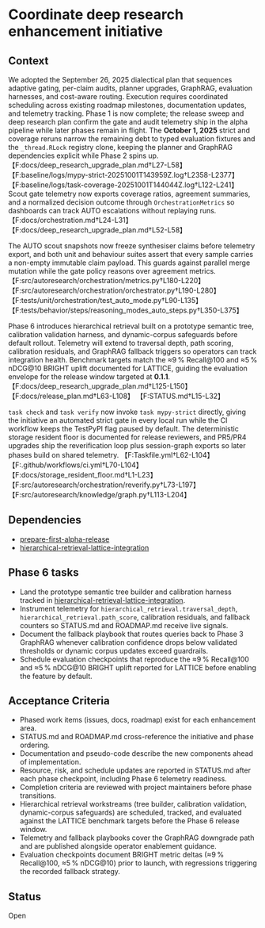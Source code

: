 # Coordinate deep research enhancement initiative

## Context
We adopted the September 26, 2025 dialectical plan that sequences adaptive
gating, per-claim audits, planner upgrades, GraphRAG, evaluation harnesses, and
cost-aware routing. Execution requires coordinated scheduling across existing
roadmap milestones, documentation updates, and telemetry tracking. Phase 1 is
now complete; the release sweep and deep research plan confirm the gate and
audit telemetry ship in the alpha pipeline while later phases remain in flight.
The **October 1, 2025** strict and coverage reruns narrow the remaining debt to
typed evaluation fixtures and the `_thread.RLock` registry clone, keeping the
planner and GraphRAG dependencies explicit while Phase 2 spins up.
【F:docs/deep_research_upgrade_plan.md†L27-L58】
【F:baseline/logs/mypy-strict-20251001T143959Z.log†L2358-L2377】
【F:baseline/logs/task-coverage-20251001T144044Z.log†L122-L241】
Scout gate telemetry now exports coverage ratios, agreement summaries, and a
normalized decision outcome through `OrchestrationMetrics` so dashboards can
track AUTO escalations without replaying runs.
【F:docs/orchestration.md†L24-L31】【F:docs/deep_research_upgrade_plan.md†L52-L58】

The AUTO scout snapshots now freeze synthesiser claims before telemetry export,
and both unit and behaviour suites assert that every sample carries a non-empty
immutable claim payload. This guards against parallel merge mutation while the
gate policy reasons over agreement metrics.
【F:src/autoresearch/orchestration/metrics.py†L180-L220】【F:src/autoresearch/orchestration/orchestrator.py†L190-L280】
【F:tests/unit/orchestration/test_auto_mode.py†L90-L135】【F:tests/behavior/steps/reasoning_modes_auto_steps.py†L350-L375】

Phase 6 introduces hierarchical retrieval built on a prototype semantic tree,
calibration validation harness, and dynamic-corpus safeguards before default
rollout. Telemetry will extend to traversal depth, path scoring, calibration
residuals, and GraphRAG fallback triggers so operators can track integration
health. Benchmark targets match the ≈9 % Recall@100 and ≈5 % nDCG@10 BRIGHT
uplift documented for LATTICE, guiding the evaluation envelope for the release
window targeted at **0.1.1**.
【F:docs/deep_research_upgrade_plan.md†L125-L150】
【F:docs/release_plan.md†L63-L108】
【F:STATUS.md†L15-L32】

`task check` and `task verify` now invoke `task mypy-strict` directly, giving the
initiative an automated strict gate in every local run while the CI workflow
keeps the TestPyPI flag paused by default. The deterministic storage resident
floor is documented for release reviewers, and PR5/PR4 upgrades ship the
reverification loop plus session-graph exports so later phases build on shared
telemetry.
【F:Taskfile.yml†L62-L104】【F:.github/workflows/ci.yml†L70-L104】
【F:docs/storage_resident_floor.md†L1-L23】
【F:src/autoresearch/orchestration/reverify.py†L73-L197】
【F:src/autoresearch/knowledge/graph.py†L113-L204】

## Dependencies
- [prepare-first-alpha-release](prepare-first-alpha-release.md)
- [hierarchical-retrieval-lattice-integration](hierarchical-retrieval-lattice-integration.md)

## Phase 6 tasks
- Land the prototype semantic tree builder and calibration harness tracked in
  [hierarchical-retrieval-lattice-integration](hierarchical-retrieval-lattice-integration.md).
- Instrument telemetry for `hierarchical_retrieval.traversal_depth`,
  `hierarchical_retrieval.path_score`, calibration residuals, and fallback
  counters so STATUS.md and ROADMAP.md receive live signals.
- Document the fallback playbook that routes queries back to Phase 3 GraphRAG
  whenever calibration confidence drops below validated thresholds or dynamic
  corpus updates exceed guardrails.
- Schedule evaluation checkpoints that reproduce the ≈9 % Recall@100 and ≈5 %
  nDCG@10 BRIGHT uplift reported for LATTICE before enabling the feature by
  default.

## Acceptance Criteria
- Phased work items (issues, docs, roadmap) exist for each enhancement area.
- STATUS.md and ROADMAP.md cross-reference the initiative and phase ordering.
- Documentation and pseudo-code describe the new components ahead of
  implementation.
- Resource, risk, and schedule updates are reported in STATUS.md after each
  phase checkpoint, including Phase 6 telemetry readiness.
- Completion criteria are reviewed with project maintainers before phase
  transitions.
- Hierarchical retrieval workstreams (tree builder, calibration validation,
  dynamic-corpus safeguards) are scheduled, tracked, and evaluated against the
  LATTICE benchmark targets before the Phase 6 release window.
- Telemetry and fallback playbooks cover the GraphRAG downgrade path and are
  published alongside operator enablement guidance.
- Evaluation checkpoints document BRIGHT metric deltas (≈9 % Recall@100, ≈5 %
  nDCG@10) prior to launch, with regressions triggering the recorded fallback
  strategy.

## Status
Open
